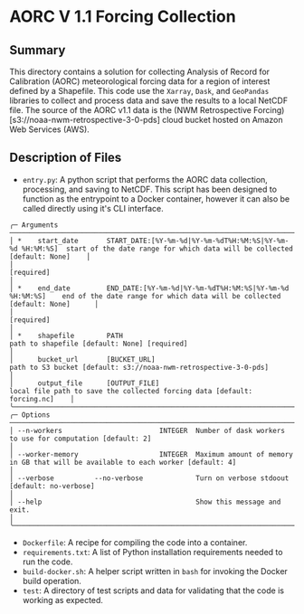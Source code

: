 # AORC V 1.1 Forcing Collection 

## Summary

This directory contains a solution for collecting Analysis of Record for Calibration (AORC) meteorological forcing data for a region of interest defined by a Shapefile. This code use the `Xarray`, `Dask`, and `GeoPandas` libraries to collect and process data and save the results to a local NetCDF file. The source of the AORC v1.1 data is the (NWM Retrospective Forcing)[s3://noaa-nwm-retrospective-3-0-pds] cloud bucket hosted on Amazon Web Services (AWS). 

## Description of Files

- `entry.py`: A python script that performs the AORC data collection, processing, and saving to NetCDF. This script has been designed to function as the entrypoint to a Docker container, however it can also be called directly using it's CLI interface.

```
╭─ Arguments ──────────────────────────────────────────────────────────────────────────────────────────────────────────────────────────────────────────────────╮
│ *    start_date       START_DATE:[%Y-%m-%d|%Y-%m-%dT%H:%M:%S|%Y-%m-%d %H:%M:%S]  start of the date range for which data will be collected [default: None]    │
│                                                                                  [required]                                                                  │
│ *    end_date         END_DATE:[%Y-%m-%d|%Y-%m-%dT%H:%M:%S|%Y-%m-%d %H:%M:%S]    end of the date range for which data will be collected [default: None]      │
│                                                                                  [required]                                                                  │
│ *    shapefile        PATH                                                       path to shapefile [default: None] [required]                                │
│      bucket_url       [BUCKET_URL]                                               path to S3 bucket [default: s3://noaa-nwm-retrospective-3-0-pds]            │
│      output_file      [OUTPUT_FILE]                                              local file path to save the collected forcing data [default: forcing.nc]    │
╰──────────────────────────────────────────────────────────────────────────────────────────────────────────────────────────────────────────────────────────────╯
╭─ Options ────────────────────────────────────────────────────────────────────────────────────────────────────────────────────────────────────────────────────╮
│ --n-workers                        INTEGER  Number of dask workers to use for computation [default: 2]                                                       │
│ --worker-memory                    INTEGER  Maximum amount of memory in GB that will be available to each worker [default: 4]                                │
│ --verbose          --no-verbose             Turn on verbose stdoout [default: no-verbose]                                                                    │
│ --help                                      Show this message and exit.                                                                                      │
╰──────────────────────────────────────────────────────────────────────────────────────────────────────────────────────────────────────────────────────────────╯
```

- `Dockerfile`: A recipe for compiling the code into a container. 
- `requirements.txt`: A list of Python installation requirements needed to run the code.
- `build-docker.sh`: A helper script written in `bash` for invoking the Docker build operation.
- `test`: A directory of test scripts and data for validating that the code is working as expected.
